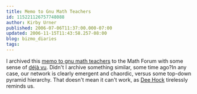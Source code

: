 ```yaml
---
title: Memo to Gnu Math Teachers
id: 115221126757748088
author: Kirby Urner
published: 2006-07-06T11:37:00.000-07:00
updated: 2006-11-15T11:43:58.257-08:00
blog: bizmo_diaries
tags: 
---
```


I archived this [memo to gnu math teachers](http://mathforum.org/kb/thread.jspa?threadID=1409610) to the Math Forum with some sense of  [déjà vu](http://people.howstuffworks.com/question657.htm).  Didn't I archive something similar, some time ago?In any case, our network is clearly emergent and chaordic, versus some top-down pyramid hierarchy.  That doesn't mean it can't work, as [Dee Hock](http://en.wikipedia.org/wiki/Dee_Hock) tirelessly reminds us.